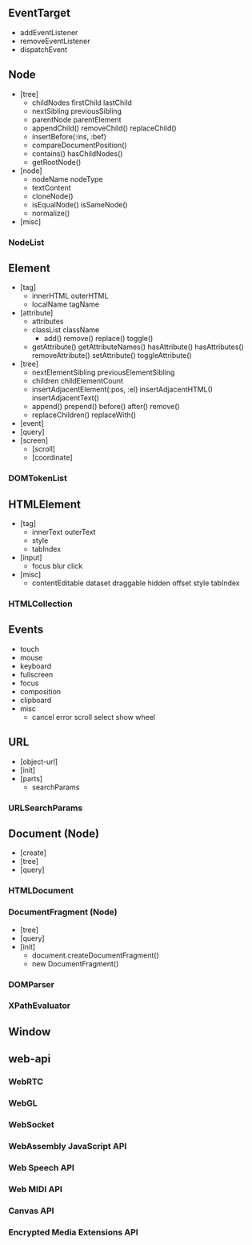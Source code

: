 

## EventTarget
- addEventListener
- removeEventListener
- dispatchEvent

## Node
- [tree]
  - childNodes firstChild lastChild
  - nextSibling previousSibling
  - parentNode parentElement
  - appendChild() removeChild() replaceChild()
  - insertBefore(:ins, :bef)
  - compareDocumentPosition()
  - contains() hasChildNodes()
  - getRootNode()
- [node]
  - nodeName nodeType
  - textContent
  - cloneNode()
  - isEqualNode() isSameNode()
  - normalize()
- [misc]
### NodeList

## Element
- [tag]
  - innerHTML outerHTML
  - localName tagName
- [attribute]
  - attributes
  - classList className
    - add() remove() replace() toggle()
  - getAttribute() getAttributeNames()
    hasAttribute() hasAttributes()
    removeAttribute()
    setAttribute()
    toggleAttribute()
- [tree]
  - nextElementSibling previousElementSibling
  - children childElementCount 
  - insertAdjacentElement(:pos, :el) 
    insertAdjacentHTML()
    insertAdjacentText()
  - append() prepend() before() after() remove()
  - replaceChildren() replaceWith()
- [event]
- [query]
- [screen]
  - [scroll]
  - [coordinate]
### DOMTokenList

## HTMLElement
- [tag]
  - innerText outerText
  - style
  - tabIndex
- [input]
  - focus blur click
- [misc]
  - contentEditable dataset draggable hidden offset style tabIndex
### HTMLCollection

## Events
- touch
- mouse
- keyboard
- fullscreen
- focus
- composition
- clipboard
- misc
  - cancel error scroll select show wheel

## URL
- [object-url]
- [init]
- [parts]
  - searchParams
### URLSearchParams
## Document (Node)
- [create]
- [tree]
- [query]
### HTMLDocument
### DocumentFragment (Node)
- [tree]
- [query]
- [init]
  - document.createDocumentFragment()
  - new DocumentFragment()
### DOMParser
### XPathEvaluator

## Window

## web-api
### WebRTC
### WebGL
### WebSocket
### WebAssembly JavaScript API
### Web Speech API
### Web MIDI API
### Canvas API
### Encrypted Media Extensions API
